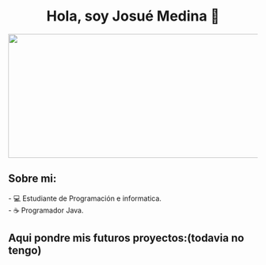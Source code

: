 <h1 align="center">Hola, soy Josué Medina 👋</h1>
<div align="center">
<img src="https://i.ibb.co/w9LSdy7/Banner-minimalista-Josue-Medina.png" width=1000px height=250px>
</div>
<h2>Sobre mi:</h2>
- 💻 Estudiante de Programación e informatica.<br>
- ☕ Programador Java.<br>
<h2>Aqui pondre mis futuros proyectos:(todavia no tengo)</h2>
<!--
**Josue516/Josue516** is a ✨ _special_ ✨ repository because its `README.md` (this file) appears on your GitHub profile.

Here are some ideas to get you started:

- 🔭 I’m currently working on ...
- 🌱 I’m currently learning ...
- 👯 I’m looking to collaborate on ...
- 🤔 I’m looking for help with ...
- 💬 Ask me about ...
- 📫 How to reach me: ...
- 😄 Pronouns: ...
- ⚡ Fun fact: ...
-->
